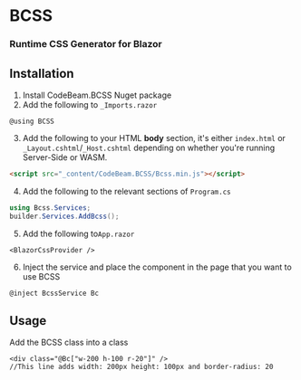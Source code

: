 # BCSS
### Runtime CSS Generator for Blazor

## Installation
1. Install CodeBeam.BCSS Nuget package
2. Add the following to `_Imports.razor`
```razor
@using BCSS
```
3. Add the following to your HTML **body** section, it's either `index.html` or `_Layout.cshtml`/`_Host.cshtml` depending on whether you're running Server-Side or WASM.
```html
<script src="_content/CodeBeam.BCSS/Bcss.min.js"></script>
```
4. Add the following to the relevant sections of `Program.cs`
```c#
using Bcss.Services;
builder.Services.AddBcss();
```
5. Add the following to`App.razor`
```razor
<BlazorCssProvider />
```
6. Inject the service and place the component in the page that you want to use BCSS
```razor
@inject BcssService Bc
```

## Usage
Add the BCSS class into a class
```razor
<div class="@Bc["w-200 h-100 r-20"]" />
//This line adds width: 200px height: 100px and border-radius: 20
```

